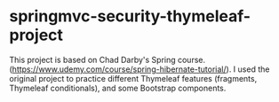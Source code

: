 # springmvc-security-thymeleaf-project

This project is based on Chad Darby's Spring course. (https://www.udemy.com/course/spring-hibernate-tutorial/).
I used the original project to practice different Thymeleaf features (fragments, Thymeleaf conditionals), and some Bootstrap components.

